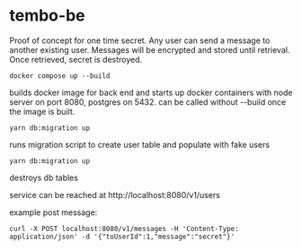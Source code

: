 # tembo-be

Proof of concept for one time secret. Any user can send a message to another existing user. Messages
will be encrypted and stored until retrieval. Once retrieved, secret is destroyed.

`docker compose up --build`

builds docker image for back end and starts up docker 
containers with node server on port 8080, postgres on 5432. can be called without --build once
the image is built.

`yarn db:migration up`

runs migration script to create user table and populate with fake users

`yarn db:migration up`

destroys db tables

service can be reached at http://localhost:8080/v1/users


example post message: 

```
curl -X POST localhost:8080/v1/messages -H 'Content-Type: application/json' -d '{"toUserId":1,"message":"secret"}'
```
